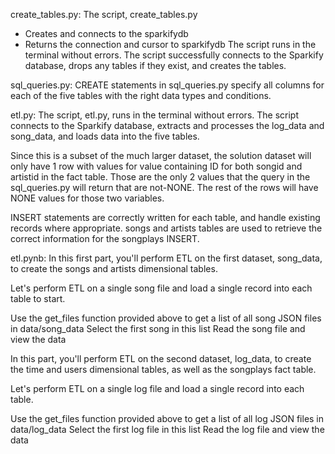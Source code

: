 create_tables.py:
The script, create_tables.py
- Creates and connects to the sparkifydb
- Returns the connection and cursor to sparkifydb
The script runs in the terminal without errors. 
The script successfully connects to the Sparkify database, drops any tables if they exist, and creates the tables.

sql_queries.py:
CREATE statements in sql_queries.py specify all columns for each of the five tables with the right data types and conditions.

etl.py:
The script, etl.py, runs in the terminal without errors. 
The script connects to the Sparkify database, extracts and processes the log_data and song_data, and loads data into the five tables.

Since this is a subset of the much larger dataset, the solution dataset will only have 1 row with values for value containing ID for both songid and artistid in the fact table. 
Those are the only 2 values that the query in the sql_queries.py will return that are not-NONE. The rest of the rows will have NONE values for those two variables.

INSERT statements are correctly written for each table, and handle existing records where appropriate. songs and artists tables are used to retrieve the correct information for the songplays INSERT.


etl.pynb:
In this first part, you'll perform ETL on the first dataset, song_data, to create the songs and artists dimensional tables.

Let's perform ETL on a single song file and load a single record into each table to start.

Use the get_files function provided above to get a list of all song JSON files in data/song_data
Select the first song in this list
Read the song file and view the data

In this part, you'll perform ETL on the second dataset, log_data, to create the time and users dimensional tables, as well as the songplays fact table.

Let's perform ETL on a single log file and load a single record into each table.

Use the get_files function provided above to get a list of all log JSON files in data/log_data
Select the first log file in this list
Read the log file and view the data
